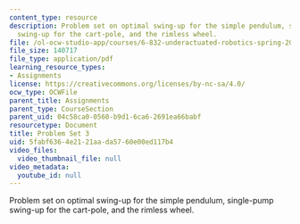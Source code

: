 ```yaml
---
content_type: resource
description: Problem set on optimal swing-up for the simple pendulum, single-pump
  swing-up for the cart-pole, and the rimless wheel.
file: /ol-ocw-studio-app/courses/6-832-underactuated-robotics-spring-2009/5fabf6364e2121aada5760e00ed117b4_MIT6_832s09_pset03.pdf
file_size: 140717
file_type: application/pdf
learning_resource_types:
- Assignments
license: https://creativecommons.org/licenses/by-nc-sa/4.0/
ocw_type: OCWFile
parent_title: Assignments
parent_type: CourseSection
parent_uid: 04c58ca0-0560-b9d1-6ca6-2691ea66babf
resourcetype: Document
title: Problem Set 3
uid: 5fabf636-4e21-21aa-da57-60e00ed117b4
video_files:
  video_thumbnail_file: null
video_metadata:
  youtube_id: null
---
```

Problem set on optimal swing-up for the simple pendulum, single-pump swing-up for the cart-pole, and the rimless wheel.
